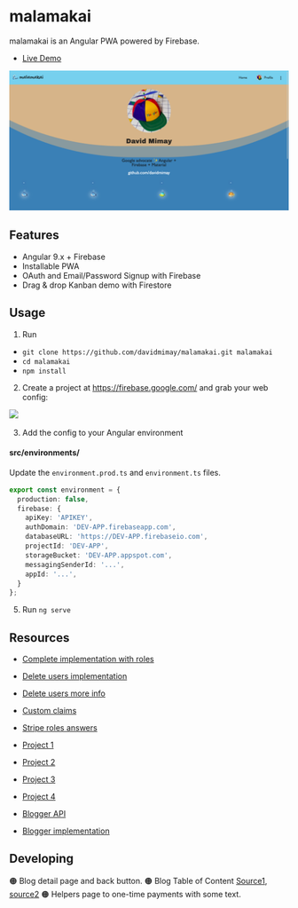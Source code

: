 # malamakai

malamakai is an Angular PWA powered by Firebase.

- [Live Demo](https://malamakai.wep.app/)

![](./src/assets/social-preview.png)

## Features

- Angular 9.x + Firebase
- Installable PWA
- OAuth and Email/Password Signup with Firebase
- Drag & drop Kanban demo with Firestore

## Usage

1.  Run

- `git clone https://github.com/davidmimay/malamakai.git malamakai`
- `cd malamakai`
- `npm install`

2.  Create a project at https://firebase.google.com/ and grab your web config:

![](./src/assets/firebase-config.png)

3.  Add the config to your Angular environment

#### src/environments/

Update the `environment.prod.ts` and `environment.ts` files. 

```typescript
export const environment = {
  production: false,
  firebase: {
    apiKey: 'APIKEY',
    authDomain: 'DEV-APP.firebaseapp.com',
    databaseURL: 'https://DEV-APP.firebaseio.com',
    projectId: 'DEV-APP',
    storageBucket: 'DEV-APP.appspot.com',
    messagingSenderId: '...',
    appId: '...',
  }
};
```

5.  Run `ng serve`

## Resources

- [Complete implementation with roles](https://docs.react2025.com/payments/checkout)
- [Delete users implementation](https://firebase.google.com/codelabs/stripe-firebase-extensions)
- [Delete users more info](https://firebase.google.com/docs/auth/web/manage-users#delete_a_user)
- [Custom claims](https://firebase.google.com/docs/auth/admin/custom-claims)
- [Stripe roles answers](https://stackoverflow.com/questions/64994680/firestore-rules-are-not-accepting-custom-claims-from-stripe-striperole)

- [Project 1](https://github.dev/stripe-samples/firebase-subscription-payments)
- [Project 2](https://github.dev/DJKullas/MacroRecipes/blob/81ad0ce92f12f6edbc2e2e49fda45318c1de14c6/src/app/profile/profile.component.ts)
- [Project 3](https://github.dev/Seifobeid2020/FrontendSeminar.V5)
- [Project 4](https://github.dev/luccagalhato/Dashboard-Angular/blob/3454f008016d0ae6a929cc350a676536e70d0963/src/app/on-boarding/payment/payment.component.ts)

- [Blogger API](https://developers.google.com/blogger/docs/3.0/)
- [Blogger implementation](https://github.dev/virgosama/jhotwheels-v2/blob/c5ca94d6d12965c139b09556026fb06496ea0312/src/app/blogger.service.ts)


## Developing

🟠 Blog detail page and back button.
🟠 Blog Table of Content [Source1](https://www.npmjs.com/package/generatoc), [source2](https://webdevtrick.com/dynamic-table-of-contents/)
🟠 Helpers page to one-time payments with some text.
